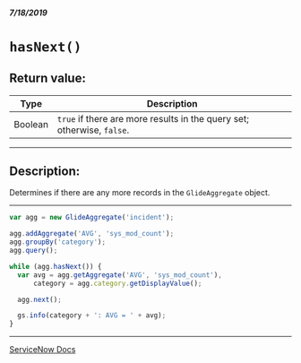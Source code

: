 ##### 7/18/2019
# `hasNext()`

## Return value:
| Type | Description |
|---|---|
| Boolean | `true` if there are more results in the query set; otherwise, `false`. |

---

## Description:
Determines if there are any more records in the `GlideAggregate` object.

---

```js
var agg = new GlideAggregate('incident');

agg.addAggregate('AVG', 'sys_mod_count');
agg.groupBy('category');
agg.query();

while (agg.hasNext()) {
  var avg = agg.getAggregate('AVG', 'sys_mod_count'),
      category = agg.category.getDisplayValue();

  agg.next();

  gs.info(category + ': AVG = ' + avg);
}
```

---

[ServiceNow Docs](https://developer.servicenow.com/app.do#!/api_doc?v=madrid&id=r_ScopedGlideAggregateHasNext)